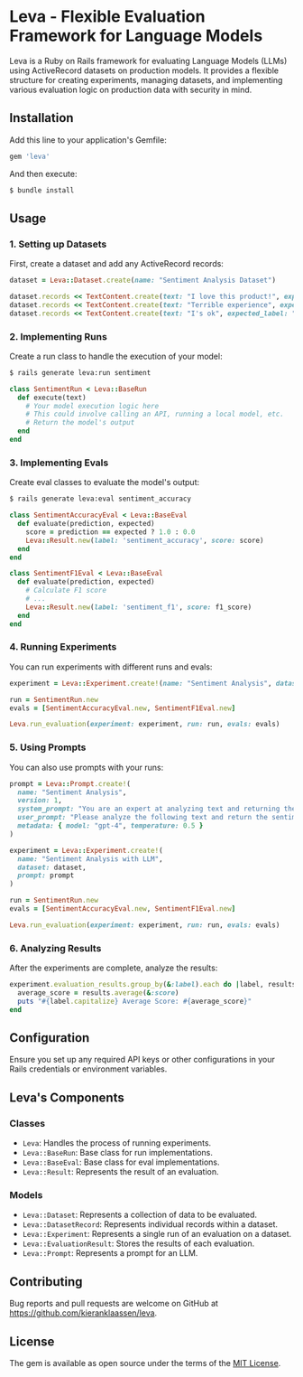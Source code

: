 # Leva - Flexible Evaluation Framework for Language Models

Leva is a Ruby on Rails framework for evaluating Language Models (LLMs) using ActiveRecord datasets on production models. It provides a flexible structure for creating experiments, managing datasets, and implementing various evaluation logic on production data with security in mind.

## Installation

Add this line to your application's Gemfile:

```ruby
gem 'leva'
```

And then execute:

```bash
$ bundle install
```

## Usage

### 1. Setting up Datasets

First, create a dataset and add any ActiveRecord records:

```ruby
dataset = Leva::Dataset.create(name: "Sentiment Analysis Dataset")

dataset.records << TextContent.create(text: "I love this product!", expected_label: "Positive")
dataset.records << TextContent.create(text: "Terrible experience", expected_label: "Negative")
dataset.records << TextContent.create(text: "I's ok", expected_label: "Neutral")
```

### 2. Implementing Runs

Create a run class to handle the execution of your model:

```bash
$ rails generate leva:run sentiment
```

```ruby
class SentimentRun < Leva::BaseRun
  def execute(text)
    # Your model execution logic here
    # This could involve calling an API, running a local model, etc.
    # Return the model's output
  end
end
```

### 3. Implementing Evals

Create eval classes to evaluate the model's output:

```bash
$ rails generate leva:eval sentiment_accuracy
```

```ruby
class SentimentAccuracyEval < Leva::BaseEval
  def evaluate(prediction, expected)
    score = prediction == expected ? 1.0 : 0.0
    Leva::Result.new(label: 'sentiment_accuracy', score: score)
  end
end

class SentimentF1Eval < Leva::BaseEval
  def evaluate(prediction, expected)
    # Calculate F1 score
    # ...
    Leva::Result.new(label: 'sentiment_f1', score: f1_score)
  end
end
```

### 4. Running Experiments

You can run experiments with different runs and evals:

```ruby
experiment = Leva::Experiment.create!(name: "Sentiment Analysis", dataset: dataset)

run = SentimentRun.new
evals = [SentimentAccuracyEval.new, SentimentF1Eval.new]

Leva.run_evaluation(experiment: experiment, run: run, evals: evals)
```

### 5. Using Prompts

You can also use prompts with your runs:

```ruby
prompt = Leva::Prompt.create!(
  name: "Sentiment Analysis",
  version: 1,
  system_prompt: "You are an expert at analyzing text and returning the sentiment.",
  user_prompt: "Please analyze the following text and return the sentiment as Positive, Negative, or Neutral.\n\n{{TEXT}}",
  metadata: { model: "gpt-4", temperature: 0.5 }
)

experiment = Leva::Experiment.create!(
  name: "Sentiment Analysis with LLM",
  dataset: dataset,
  prompt: prompt
)

run = SentimentRun.new
evals = [SentimentAccuracyEval.new, SentimentF1Eval.new]

Leva.run_evaluation(experiment: experiment, run: run, evals: evals)
```

### 6. Analyzing Results

After the experiments are complete, analyze the results:

```ruby
experiment.evaluation_results.group_by(&:label).each do |label, results|
  average_score = results.average(&:score)
  puts "#{label.capitalize} Average Score: #{average_score}"
end
```

## Configuration

Ensure you set up any required API keys or other configurations in your Rails credentials or environment variables.

## Leva's Components

### Classes

- `Leva`: Handles the process of running experiments.
- `Leva::BaseRun`: Base class for run implementations.
- `Leva::BaseEval`: Base class for eval implementations.
- `Leva::Result`: Represents the result of an evaluation.

### Models

- `Leva::Dataset`: Represents a collection of data to be evaluated.
- `Leva::DatasetRecord`: Represents individual records within a dataset.
- `Leva::Experiment`: Represents a single run of an evaluation on a dataset.
- `Leva::EvaluationResult`: Stores the results of each evaluation.
- `Leva::Prompt`: Represents a prompt for an LLM.

## Contributing

Bug reports and pull requests are welcome on GitHub at https://github.com/kieranklaassen/leva.

## License

The gem is available as open source under the terms of the [MIT License](https://opensource.org/licenses/MIT).
